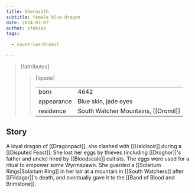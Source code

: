 ```yaml
---
title: Akerosoth
subtitle: female blue dragon
date: 2024-03-07
author: sfakias
tags:
  
  - countries/Oromil

---
```

> [!attributes]
> 
> > [!quote]
> >
> > | | |
> > | --- | --- |
> > | born | 4642 |
> > | appearance | Blue skin, jade eyes |
> > | residence | South Watcher Mountains, [[Oromil]] |


## Story

A loyal dragon of [[Dragonpact]], she clashed with [[Haldisoir]] during a [[Disputed Feast]].  She lost her eggs by thieves (including [[Droghor]]'s father and uncle) hired by [[Bloodscale]] cultists. The eggs were used for a ritual to empower some Wyrmspawn. She guarded a [[Solarium Rings|Solarium Ring]] in her lair at a mountain in [[South Watchers]] after [[Fildagar]]'s death, and eventually gave it to the [[Band of Blood and Brimstone]].
